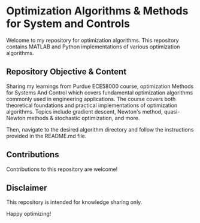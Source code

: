 #  Optimization Algorithms & Methods for System and Controls

Welcome to my repository for optimization algorithms. This repository contains MATLAB and Python implementations of various optimization algorithms.

## Repository Objective & Content

Sharing my learnings from Purdue ECE58000 course, optimization Methods for Systems And Control which covers fundamental optimization algorithms commonly used in engineering applications. The course covers both theoretical foundations and practical implementations of optimization algorithms. Topics include gradient descent, Newton's method, quasi-Newton methods & stochastic optimization, and more.


Then, navigate to the desired algorithm directory and follow the instructions provided in the README.md file.

## Contributions

Contributions to this repository are welcome! 

## Disclaimer

This repository is intended for knowledge sharing only. 

Happy optimizing!



